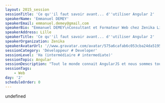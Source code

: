 ```yaml
---
layout: 2015_session
sessionTitle: 'Ce qu''il faut savoir avant... d''utiliser Angular 2'
speakerName: 'Emmanuel DEMEY'
speakerEmail: emmanuel.demey@gmail.com
speakerBio: "Emmanuel DEMEY\nConsultant et Formateur Web chez Zenika Lille, Emmanuel travaille depuis plus de 5 années dans le monde du développement front. Entre projets open-source, conférences et formations, il éprouve un grand intérêt à partager ces connaissances web à travers différents rendez-vous techniques (ChtiJS, Jug Summer Camp, ...). Il affectionne tout particulièrement AngularJS, la sémantique et l'accessibilité d'application Web. \n(@EmmanuelDemey et Profil Github)"
speakerAddress: Lille
speakerTitle: 'Ce qu''il faut savoir avant... d''utiliser Angular 2'
speakerOrganization: Zenika
speakerAvatarUrl: '//www.gravatar.com/avatar/575a6cafab6c053cba24da5195761206?size=200&default=mm'
sessionCategory: 'Développeur # Developer'
sessionLevel: 'Ha (intermédiaire # intermediate)'
sessionTopic: Angular
sessionDescription: "Tout le monde connait AngularJS et nous sommes tous persuadés que c'est la meilleure solution actuelle pour développer un nouveau projet web. Emmanuel fait parti de ces amoureux qui utilisent, mangent et rêvent de ce framework. Malheureusement, un beau matin d'octobre 2014, le rêve est devenu un cauchemar..., juste pendant quelques secondes en fait. L'équipe en charge de ce projet avait décidé de tout casser ! Toutes les fonctionnalités qui ont fait d'AngularJS ce qu'il est actuellement... parties en fumée. \n\nMais notre expert est là pour vous rassurer aujourd'hui...  et vous allez tous vite devenir amoureux également de la prochaine version d'Angular. "
sessionTags:
    - Web
day: '2'
scheduleOrder: 0
---
```


undefined
